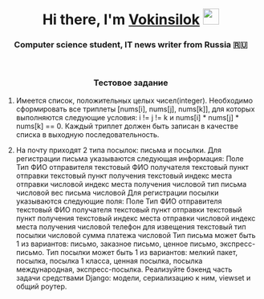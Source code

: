 <h1 align="center">Hi there, I'm <a href="https://daniilshat.ru/" target="_blank">Vokinsilok</a> 
<img src="https://github.com/blackcater/blackcater/raw/main/images/Hi.gif" height="32"/></h1>
<h3 align="center">Computer science student, IT news writer from Russia 🇷🇺</h3>
﻿
<h3 align="center">Тестовое задание</h3>

1. Имеется список, положительных целых чисел(integer). Необходимо сформировать все
триплеты [nums[i], nums[j], nums[k]], для которых выполняются следующие условия: i != j !=
k и nums[i] * nums[j] * nums[k] == 0. Каждый триплет должен быть записан в качестве списка
в выходную последовательность.

2. На почту приходят 2 типа посылок: письма и посылки. Для регистрации письма
указываются следующая информация:
  Поле Тип
  ФИО отправителя текстовый
  ФИО получателя текстовый
  пункт отправки текстовый
  пункт получения текстовый
  индекс места отправки числовой
  индекс места получения числовой
  тип письма числовой
  вес письма числовой
Для регистрации посылки указываются следующие поля:
  Поле Тип
  ФИО отправителя текстовый
  ФИО получателя текстовый
  пункт отправки текстовый
  пункт получения текстовый
  индекс места отправки числовой
  индекс места получения числовой
  телефон для извещения текстовый
  тип посылки числовой
  сумма платежа числовой
Тип письма может быть 1 из вариантов: письмо, заказное письмо, ценное письмо,
экспресс-письмо.
Тип посылки может быть 1 из вариантов: мелкий пакет, посылка, посылка 1 класса,
ценная посылка, посылка международная, экспресс-посылка.
Реализуйте бэкенд часть задачи средствами Django: модели, сериализацию к ним, viewset и
общий роутер.
